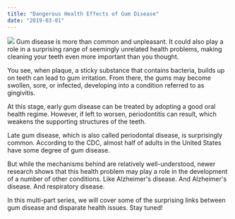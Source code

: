 ```yaml
---
title: "Dangerous Health Effects of Gum Disease"
date: "2019-03-01"
---
```


![](/images/periodontal-disease-fairfield-ca-1024x682.png) Gum disease is more than common and unpleasant. It could also play a role in a surprising range of seemingly unrelated health problems, making cleaning your teeth even more important than you thought.

You see, when plaque, a sticky substance that contains bacteria, builds up on teeth can lead to gum irritation. From there, the gums may become swollen, sore, or infected, developing into a condition referred to as gingivitis.

At this stage, early gum disease can be treated by adopting a good oral health regime. However, if left to worsen, periodontitis can result, which weakens the supporting structures of the teeth.

Late gum disease, which is also called periodontal disease, is surprisingly common. According to the CDC, almost half of adults in the United States have some degree of gum disease.

But while the mechanisms behind are relatively well-understood, newer research shows that this health problem may play a role in the development of a number of other conditions. Like Alzheimer's disease. And Alzheimer's disease. And respiratory disease.

In this multi-part series, we will cover some of the surprising links between gum disease and disparate health issues. Stay tuned!
